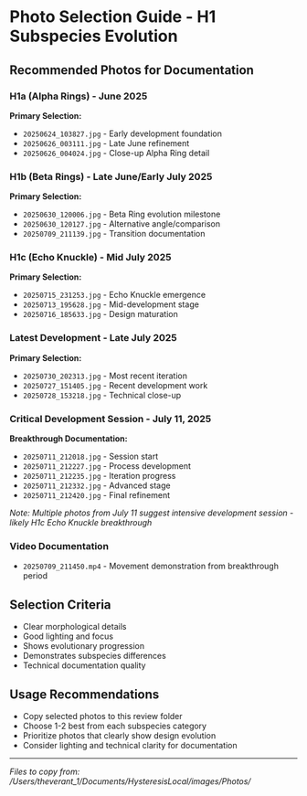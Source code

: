 # Photo Selection Guide - H1 Subspecies Evolution

## Recommended Photos for Documentation

### H1a (Alpha Rings) - June 2025
**Primary Selection:**
- `20250624_103827.jpg` - Early development foundation
- `20250626_003111.jpg` - Late June refinement  
- `20250626_004024.jpg` - Close-up Alpha Ring detail

### H1b (Beta Rings) - Late June/Early July 2025
**Primary Selection:**
- `20250630_120006.jpg` - Beta Ring evolution milestone
- `20250630_120127.jpg` - Alternative angle/comparison
- `20250709_211139.jpg` - Transition documentation

### H1c (Echo Knuckle) - Mid July 2025
**Primary Selection:**
- `20250715_231253.jpg` - Echo Knuckle emergence
- `20250713_195628.jpg` - Mid-development stage
- `20250716_185633.jpg` - Design maturation

### Latest Development - Late July 2025
**Primary Selection:**
- `20250730_202313.jpg` - Most recent iteration
- `20250727_151405.jpg` - Recent development work
- `20250728_153218.jpg` - Technical close-up

### Critical Development Session - July 11, 2025
**Breakthrough Documentation:**
- `20250711_212018.jpg` - Session start
- `20250711_212227.jpg` - Process development
- `20250711_212235.jpg` - Iteration progress
- `20250711_212332.jpg` - Advanced stage
- `20250711_212420.jpg` - Final refinement

*Note: Multiple photos from July 11 suggest intensive development session - likely H1c Echo Knuckle breakthrough*

### Video Documentation
- `20250709_211450.mp4` - Movement demonstration from breakthrough period

## Selection Criteria
- Clear morphological details
- Good lighting and focus
- Shows evolutionary progression
- Demonstrates subspecies differences
- Technical documentation quality

## Usage Recommendations
- Copy selected photos to this review folder
- Choose 1-2 best from each subspecies category
- Prioritize photos that clearly show design evolution
- Consider lighting and technical clarity for documentation

---
*Files to copy from: /Users/theverant_1/Documents/HysteresisLocal/images/Photos/*
